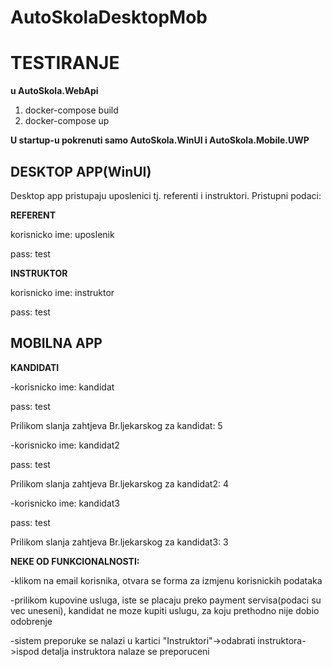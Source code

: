 # AutoSkolaDesktopMob


# TESTIRANJE


**u AutoSkola.WebApi**



1) docker-compose build
2) docker-compose up


**U startup-u pokrenuti samo AutoSkola.WinUI i AutoSkola.Mobile.UWP**


## DESKTOP APP(WinUI) ##



Desktop app pristupaju uposlenici tj. referenti i instruktori.
Pristupni podaci:


**REFERENT**

korisnicko ime: uposlenik

pass: test



**INSTRUKTOR**


korisnicko ime: instruktor

pass: test



## MOBILNA APP ##



**KANDIDATI**

-korisnicko ime: kandidat

pass: test


Prilikom slanja zahtjeva
Br.ljekarskog za kandidat: 5





-korisnicko ime: kandidat2

pass: test


Prilikom slanja zahtjeva
Br.ljekarskog za kandidat2: 4





-korisnicko ime: kandidat3

pass: test


Prilikom slanja zahtjeva
Br.ljekarskog za kandidat3: 3




**NEKE OD FUNKCIONALNOSTI:**



-klikom na email korisnika, otvara se forma za izmjenu korisnickih podataka


-prilikom kupovine usluga, iste se placaju preko payment servisa(podaci su vec uneseni), kandidat ne moze kupiti uslugu, za koju prethodno nije dobio odobrenje


-sistem preporuke se nalazi u kartici "Instruktori"->odabrati instruktora->ispod detalja instruktora nalaze se preporuceni
